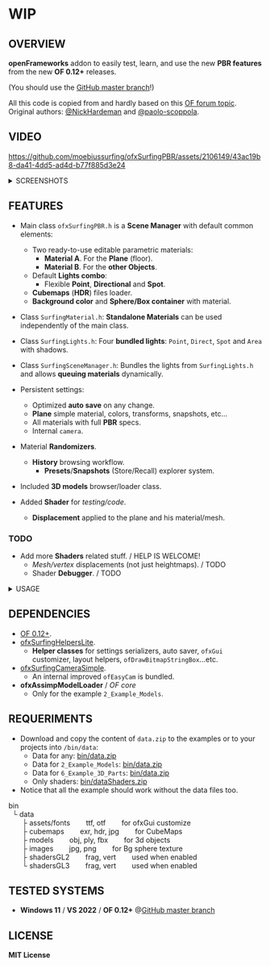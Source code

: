 # WIP 

## OVERVIEW

**openFrameworks** addon to easily test, learn, and use the new **PBR features** from the new **OF 0.12+** releases.  

(You should use the [GitHub master branch](https://github.com/openframeworks/openFrameworks)!)  

All this code is copied from and hardly based on this [OF forum topic](https://forum.openframeworks.cc/t/ofshadow-and-ofshader-issue-on-of-0-12/42600/19 ).  
Original authors: [@NickHardeman](https://github.com/NickHardeman) and [@paolo-scoppola](https://github.com/paolo-scoppola).  

## VIDEO

https://github.com/moebiussurfing/ofxSurfingPBR/assets/2106149/43ac19b8-da41-4dd5-ad4d-b77f885d3e24

<details>
  <summary>SCREENSHOTS</summary>
  <p>

### 1_Example_Basic
![](1_Example_Basic/Capture.PNG)

### 2_Example_Models
![](2_Example_Models/Capture.PNG)

### 3_Example_Lights
![](3_Example_Lights/Capture.PNG)

### 4_Example_Materials
![](4_Example_Materials/Capture.PNG)

### 5_Example_Shadows
![](5_Example_Shadows/Capture.PNG)
 
### 6_Example-3D_Parts
![](6_Example_3D_Parts/Capture.PNG)
![](6_Example_3D_Parts/CaptureData2.PNG)
![](6_Example_3D_Parts/CaptureData3.PNG)
![](6_Example_3D_Parts/CaptureData4.PNG)

  </p>
</details>

## FEATURES

- Main class `ofxSurfingPBR.h` is a **Scene Manager** with default common elements:
  - Two ready-to-use editable parametric materials:
    - **Material A**. For the **Plane** (floor).
    - **Material B**. For the **other Objects**.
  - Default **Lights combo**: 
    - Flexible **Point**, **Directional** and **Spot**.
  - **Cubemaps** (**HDR**) files loader.
  - **Background color** and **Sphere/Box container** with material.

- Class `SurfingMaterial.h`: **Standalone Materials** can be used independently of the main class.

- Class `SurfingLights.h`: Four **bundled lights**: `Point`, `Direct`, `Spot` and `Area` with shadows. 

- Class `SurfingSceneManager.h`: Bundles the lights from `SurfingLights.h` and allows **queuing materials** dynamically.

- Persistent settings:
  - Optimized **auto save** on any change.
  - **Plane** simple material, colors, transforms, snapshots, etc...
  - All materials with full **PBR** specs. 
  - Internal `camera`.

- Material **Randomizers**.
  - **History** browsing workflow.
    - **Presets**/**Snapshots** (Store/Recall) explorer system.
- Included **3D models** browser/loader class.

- Added **Shader** for *testing/code*.
  - **Displacement** applied to the plane and his material/mesh.

### TODO
  - Add more **Shaders** related stuff. / HELP IS WELCOME! 
    - _Mesh/vertex_ displacements (not just heightmaps). / TODO 
    - Shader **Debugger**. / TODO 

<details>
  <summary>USAGE</summary>
  <p>

## EXAMPLE

### main.cpp
```.cpp
#include "ofApp.h"
#include "ofMain.h"

int main() {
    ofGLWindowSettings settings;
    settings.setGLVersion(3, 2);

    auto window = ofCreateWindow(settings);

    ofRunApp(window, make_shared<ofApp>());
    ofRunMainLoop();
}
```

### ofApp.h
```.cpp
#pragma once
#include "ofMain.h"

#include "ofxSurfingPBR.h"

class ofApp : public ofBaseApp {
public:
    void setup();
    void draw();

    ofxSurfingPBR pbr;
    void renderScene();
};
```

### ofApp.cpp
```.cpp
void ofApp::setup() {
    pbr.setup();

    // Pass the render scene function
    callback_t f = std::bind(&ofApp::renderScene, this);
    pbr.setFunctionRenderScene(f);
}

void ofApp::draw() {
    pbr.draw();
    pbr.drawGui();
}

void ofApp::renderScene()
{
    // Plane floor
    pbr.drawPlane();

    // Other objects
    pbr.beginMaterial();
    {
        /* DRAW HERE! */
    }
    pbr.endMaterial();
}
```

  </p>
</details>

## DEPENDENCIES

- [OF 0.12+](https://github.com/openframeworks/openFrameworks).
- [ofxSurfingHelpersLite](https://github.com/moebiussurfing/ofxSurfingHelpersLite).
    - **Helper classes** for settings serializers, auto saver, `ofxGui` customizer, layout helpers, `ofDrawBitmapStringBox`...etc.  
- [ofxSurfingCameraSimple](https://github.com/moebiussurfing/ofxSurfingCameraSimple).
    - An internal improved `ofEasyCam` is bundled.
- **ofxAssimpModelLoader** / _OF core_
    - Only for the example `2_Example_Models`. 

## REQUERIMENTS 
- Download and copy the content of `data.zip` to the examples or to your projects into `/bin/data`:  
  * Data for any: [bin/data.zip](https://mega.nz/file/cHkylJZY#sVdQpSF8IkvdmKdpMIbA4767kvBvfGL7R7GnU9g20ow)  
  * Data for `2_Example_Models`: [bin/data.zip](https://mega.nz/file/saMXjATJ#hCcfG5KWJrRnwX85Wy0MmH0JMViaToS1MyOejCIxSZY)  
  * Data for `6_Example_3D_Parts`: [bin/data.zip](https://mega.nz/file/5Klk0ZZA#nDyOPUj6tvw-g271pFeunr8EA7dBn5juWXZgrJkkOGk)  
  * Only shaders: [bin/dataShaders.zip](https://mega.nz/file/gLMwXY6S#HjIfsu80ZIpPccaFbJKowE3qeoRZeK8jnfSrhUEeGQE)  
- Notice that all the example should work without the data files too.

bin  
$~$ └ data  
$~~~~~~$ ├ assets/fonts $~~~~~~$ ttf, otf $~~~~~~$ for ofxGui customize  
$~~~~~~$ ├ cubemaps $~~~~~~$ exr, hdr, jpg $~~~~~~$ for CubeMaps  
$~~~~~~$ ├ models $~~~~~~$ obj, ply, fbx $~~~~~~$ for 3d objects  
$~~~~~~$ ├ images $~~~~~~$ jpg, png $~~~~~~$ for Bg sphere texture  
$~~~~~~$ ├ shadersGL2 $~~~~~~$ frag, vert $~~~~~~$ used when enabled  
$~~~~~~$ └ shadersGL3 $~~~~~~$ frag, vert $~~~~~~$ used when enabled  

## TESTED SYSTEMS
* **Windows 11** / **VS 2022** / **OF 0.12+** @[GitHub master branch](https://github.com/openframeworks/openFrameworks)

## LICENSE
**MIT License**
